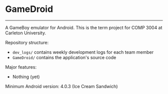 # GameDroid
---

A GameBoy emulator for Android. This is the term project for COMP 3004 at Carleton University.

Repository structure:
* `dev_logs/` contains weekly development logs for each team member
* `GameDroid/` contains the application's source code

Major features:
* Nothing (yet)


Minimum Android version: 4.0.3 (Ice Cream Sandwich)